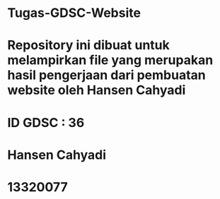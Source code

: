 # Tugas-GDSC-Website
# Repository ini dibuat untuk melampirkan file yang merupakan hasil pengerjaan dari pembuatan website oleh Hansen Cahyadi
# ID GDSC : 36
# Hansen Cahyadi
# 13320077
